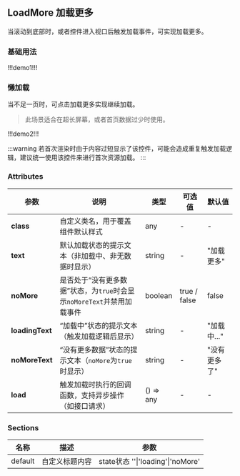 ## LoadMore 加载更多

当滚动到底部时，或者控件进入视口后触发加载事件，可实现加载更多。

### 基础用法

!!!demo1!!!

### 懒加载

当不足一页时，可点击加载更多实现继续加载。

> 此场景适合在超长屏幕，或者首页数据过少时使用。

!!!demo2!!!

:::warning
若首次渲染时由于内容过短显示了该控件，可能会造成重复触发加载逻辑，建议统一使用该控件来进行首次资源加载。
:::

### Attributes

| 参数            | 说明                                                                   | 类型      | 可选值       | 默认值       |
| --------------- | ---------------------------------------------------------------------- | --------- | ------------ | ------------ |
| **class**       | 自定义类名，用于覆盖组件默认样式                                       | any       | -            | -            |
| **text**        | 默认加载状态的提示文本（非加载中、非无数据时显示）                     | string    | -            | "加载更多"   |
| **noMore**      | 是否处于“没有更多数据”状态，为`true`时会显示`noMoreText`并禁用加载事件 | boolean   | true / false | false        |
| **loadingText** | “加载中”状态的提示文本（触发加载逻辑后显示）                           | string    | -            | "加载中..."  |
| **noMoreText**  | “没有更多数据”状态的提示文本（`noMore`为`true`时显示）                 | string    | -            | "没有更多了" |
| **load**        | 触发加载时执行的回调函数，支持异步操作（如接口请求）                   | () => any | -            | -            |

### Sections

| 名称    | 描述           | 参数                              |
| ------- | -------------- | --------------------------------- |
| default | 自定义标题内容 | state状态 ''\|'loading'\|'noMore' |
